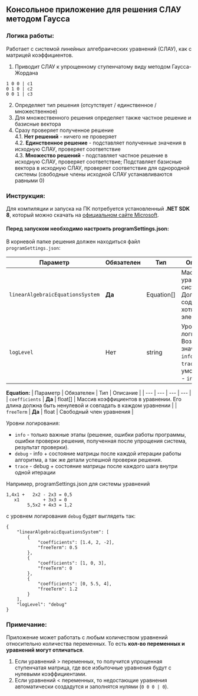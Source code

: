 ## Консольное приложение для решения СЛАУ методом Гаусса
### Логика работы:

Работает с системой линейных алгебраических уравнений (СЛАУ), как с матрицей коэффициентов.

1. Приводит СЛАУ к упрощенному ступенчатому виду методом Гаусса-Жордана<br/>
```
1 0 0 | c1
0 1 0 | c2
0 0 1 | c3
```
2. Определяет тип решения (отсутствует / единственное / множественное)
3. Для множественного решения определяет также частное решение и базисные вектора
4. Сразу проверяет полученное решение<br/>
   4.1. **Нет решений** - ничего не проверяет<br/>
   4.2. **Единственное решение** - подставляет полученные значения в исходную СЛАУ, проверяет соответствие<br/>
   4.3. **Множество решений** - подставляет частное решение в исходную СЛАУ, проверяет соответствие; Подставляет базисные вектора в исходную СЛАУ, проверяет соответствие для однородной системы (свободные члены исходной СЛАУ устанавливаются равными 0)

### Инструкция:

Для компиляции и запуска на ПК потребуется установленный **.NET SDK 8**, который можно скачать на [официальном сайте Microsoft](https://dotnet.microsoft.com/en-us/download/dotnet/8.0).

#### Перед запуском необходимо настроить programSettings.json:

В корневой папке решения должен находиться файл `programSettings.json`:

| Параметр | Обязателен | Тип | Описание |
| --- | --- | --- | --- |
| `linearAlgebraicEquationsSystem` | **Да** | Equation[] | Массив уравнений в системе. Должен содержать хотя бы 1 элемент. |
| `logLevel` | Нет | string | Уровень логирования. Возможные значения: `info`, `debug`, `trace`. По умолчанию - `info`. |

**Equation:**
| Параметр | Обязателен | Тип | Описание |
| --- | --- | --- | --- |
| `coefficients` | **Да** | float[] | Массив коэффициентов в уравнении. Его длина должна быть ненулевой и совпадать в каждом уравнении |
| `freeTerm` | **Да** | float | Свободный член уравнения |

Уровни логирования:
- `info` - только важные этапы (решение, ошибки работы программы, ошибки проверки решения, полученная после упрощения система, результат проверки).
- `debug` - info + состояние матрицы после каждой итерации работы алгоритма, а так же детали успешной проверки решения.
- `trace` - debug + состояние матрицы после каждого шага внутри одной итерации

Например, programSettings.json для системы уравнений
```
1,4x1 +   2x2 - 2x3 = 0,5
   x1         + 3x3 = 0
        5,5x2 + 4x3 = 1,2
```
с уровнем логирования `debug` будет выглядеть так:

```
{
	"linearAlgebraicEquationsSystem": [
		{
			"coefficients": [1.4, 2, -2],
			"freeTerm": 0.5
		},
		{
			"coefficients": [1, 0, 3],
			"freeTerm": 0
		},
		{
			"coefficients": [0, 5.5, 4],
			"freeTerm": 1.2
		}
	],
	"logLevel": "debug"
}
```

### Примечание:
Приложение может работать с любым количеством уравнений относительно количества переменных. То есть **кол-во переменных и уравнений могут отличаться**.
1. Если уравнений > переменных, то получится упрощенная ступенчатая матрица, где все избыточные уравнения будут с нулевыми коэффициентами.
2. Если уравнений < переменных, то недостающие уравнения автоматически создадутся и заполнятся нулями (`0 0 0 | 0`).
